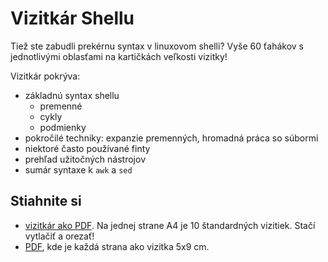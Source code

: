 Vizitkár Shellu
===============

Tiež ste zabudli prekérnu syntax v linuxovom shelli? Vyše 60 ťahákov s jednotlivými oblasťami na kartičkách veľkosti vizitky!

Vizitkár pokrýva:

- základnú syntax shellu 
  - premenné
  - cykly
  - podmienky
- pokročilé techniky: expanzie premenných, hromadná práca so súbormi
- niektoré často používané finty
- prehľad užitočných nástrojov
- sumár syntaxe k `awk` a `sed`

Stiahnite si
------------
- [vizitkár ako PDF](https://github.com/novotnyr/shell-handouts/blob/master/latex/shell-business-cards-nup.pdf). Na jednej strane A4 je 10 štandardných vizitiek. Stačí vytlačiť a orezať!
- [PDF](https://github.com/novotnyr/shell-handouts/blob/master/latex/shell-business-cards.pdf), kde je každá strana ako vizitka 5x9 cm.
